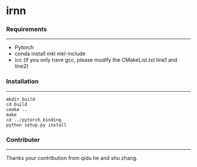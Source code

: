 # irnn


### Requirements
****
  * Pytorch
  * conda install mkl mkl-include
  * icc (if you only have gcc, please modify the CMakeList.txt line1 and line2)



### Installation
****
    mkdir build
    cd build
    cmake ..
    make
    cd ../pytorch_binding
    python setup.py install

### Contributer
****
Thanks your contribution from qidu he and shu zhang.
